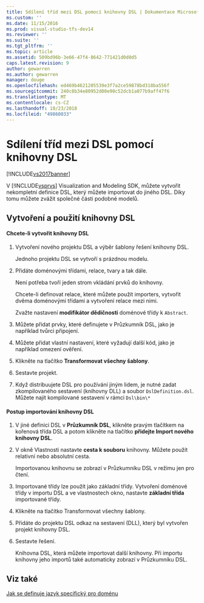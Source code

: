```yaml
---
title: Sdílení tříd mezi DSL pomocí knihovny DSL | Dokumentace Microsoftu
ms.custom: ''
ms.date: 11/15/2016
ms.prod: visual-studio-tfs-dev14
ms.reviewer: ''
ms.suite: ''
ms.tgt_pltfrm: ''
ms.topic: article
ms.assetid: 509bd96b-3e66-47f4-8642-771421d0d0d5
caps.latest.revision: 9
author: gewarren
ms.author: gewarren
manager: douge
ms.openlocfilehash: ed469b4621205539e3f7a2ce59878bd318ba556f
ms.sourcegitcommit: 240c8b34e80952d00e90c52dcb1a077b9aff47f6
ms.translationtype: MT
ms.contentlocale: cs-CZ
ms.lasthandoff: 10/23/2018
ms.locfileid: "49860033"
---
```

# <a name="sharing-classes-between-dsls-by-using-a-dsl-library"></a>Sdílení tříd mezi DSL pomocí knihovny DSL
[!INCLUDE[vs2017banner](../includes/vs2017banner.md)]

V [!INCLUDE[vsprvs](../includes/vsprvs-md.md)] Visualization and Modeling SDK, můžete vytvořit nekompletní definice DSL, který můžete importovat do jiného DSL. Díky tomu můžete zvážit společné části podobné modelů.  
  
## <a name="creating-and-using-dsl-libraries"></a>Vytvoření a použití knihovny DSL  
  
#### <a name="to-create-a-dsl-library"></a>Chcete-li vytvořit knihovny DSL  
  
1.  Vytvoření nového projektu DSL a výběr šablony řešení knihovny DSL.  
  
     Jednoho projektu DSL se vytvoří s prázdnou modelu.  
  
2.  Přidáte doménovými třídami, relace, tvary a tak dále.  
  
     Není potřeba tvoří jeden strom vkládání prvků do knihovny.  
  
     Chcete-li definovat relace, které můžete použít importers, vytvořit dvěma doménovými třídami a vytvoření relace mezi nimi.  
  
     Zvažte nastavení **modifikátor dědičnosti** doménové třídy k `Abstract`.  
  
3.  Můžete přidat prvky, které definujete v Průzkumník DSL, jako je například tvůrci připojení.  
  
4.  Můžete přidat vlastní nastavení, které vyžadují další kód, jako je například omezení ověření.  
  
5.  Klikněte na tlačítko **Transformovat všechny šablony**.  
  
6.  Sestavte projekt.  
  
7.  Když distribuujete DSL pro používání jiným lidem, je nutné zadat zkompilovaného sestavení (knihovny DLL) a soubor `DslDefinition.dsl`. Můžete najít kompilované sestavení v rámci `Dsl\bin\*`  
  
#### <a name="to-import-a-dsl-library"></a>Postup importování knihovny DSL  
  
1. V jiné definici DSL v **Průzkumník DSL**, klikněte pravým tlačítkem na kořenová třída DSL a potom klikněte na tlačítko **přidejte Import nového knihovny DSL**.  
  
2. V okně Vlastnosti nastavte **cesta k souboru** knihovny. Můžete použít relativní nebo absolutní cesta.  
  
    Importovanou knihovnu se zobrazí v Průzkumníku DSL v režimu jen pro čtení.  
  
3. Importované třídy lze použít jako základní třídy. Vytvoření doménové třídy v importu DSL a ve vlastnostech okno, nastavte **základní třída** importované třídy.  
  
4. Klikněte na tlačítko Transformovat všechny šablony.  
  
5. Přidáte do projektu DSL odkaz na sestavení (DLL), který byl vytvořen projekt knihovny DSL.  
  
6. Sestavte řešení.  
  
   Knihovna DSL, která můžete importovat další knihovny. Při importu knihovny jeho importů také automaticky zobrazí v Průzkumníku DSL.  
  
## <a name="see-also"></a>Viz také  
 [Jak se definuje jazyk specifický pro doménu](../modeling/how-to-define-a-domain-specific-language.md)



